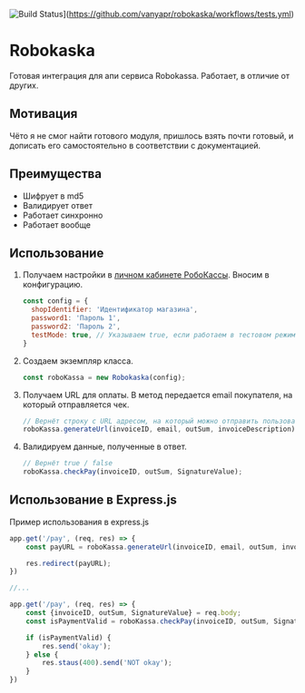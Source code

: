 ![Build Status](https://github.com/vanyapr/robokaska/workflows/tests.yml/badge.svg)](https://github.com/vanyapr/robokaska/workflows/tests.yml)

# Robokaska

Готовая интеграция для апи сервиса Robokassa. Работает, в отличие от других.

## Мотивация

Чёто я не смог найти готового модуля, пришлось взять почти готовый, и дописать его самостоятельно в соответствии с
документацией.

## Преимущества

* Шифрует в md5
* Валидирует ответ
* Работает синхронно
* Работает вообще

## Использование

1) Получаем настройки в [личном кабинете РобоКассы](https://partner.robokassa.ru). Вносим в конфигурацию.
    ```js
    const config = {
      shopIdentifier: 'Идентификатор магазина',
      password1: 'Пароль 1',
      password2: 'Пароль 2',
      testMode: true, // Указываем true, если работаем в тестовом режиме
    }
    ```
2) Создаем экземпляр класса.
   ```js
   const roboKassa = new Robokaska(config);
   ```

3) Получаем URL для оплаты. В метод передается email покупателя, на который отправляется чек.
    ```js
    // Вернёт строку с URL адресом, на который можно отправить пользователя
    roboKassa.generateUrl(invoiceID, email, outSum, invoiceDescription);
    ```    
4) Валидируем данные, полученные в ответ.
   ```js     
   // Вернёт true / false
   roboKassa.checkPay(invoiceID, outSum, SignatureValue);
   ```

## Использование в Express.js

Пример использования в express.js

```js     
app.get('/pay', (req, res) => {
    const payURL = roboKassa.generateUrl(invoiceID, email, outSum, invoiceDescription);

    res.redirect(payURL);
})

//...

app.get('/pay', (req, res) => {
    const {invoiceID, outSum, SignatureValue} = req.body;
    const isPaymentValid = roboKassa.checkPay(invoiceID, outSum, SignatureValue);

    if (isPaymentValid) {
        res.send('okay');
    } else {
        res.staus(400).send('NOT okay');
    }
}) 
```